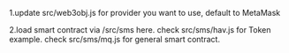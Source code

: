 1.update src/web3obj.js for provider you want to use, default to MetaMask

2.load smart contract via /src/sms here.
check src/sms/hav.js for Token example.
check src/sms/mq.js for general smart contract.


